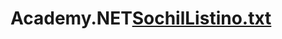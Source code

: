 # Academy.NET[SochilListino.txt](https://github.com/CarloAprile/Academy.NET/files/7357348/SochilListino.txt)
